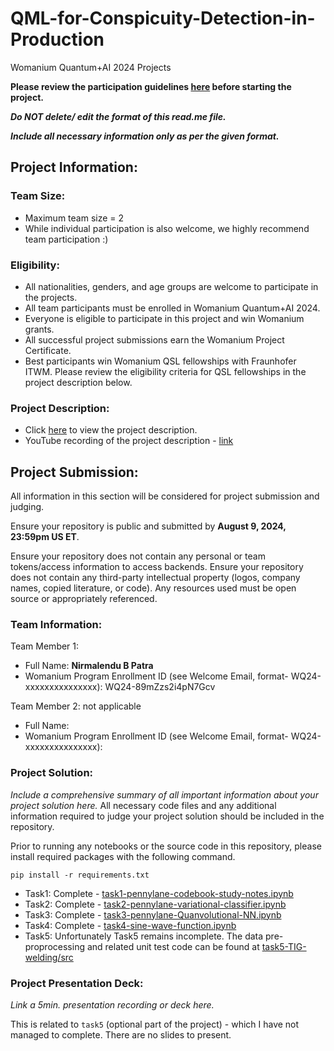 # QML-for-Conspicuity-Detection-in-Production
Womanium Quantum+AI 2024 Projects

**Please review the participation guidelines [here](https://github.com/womanium-quantum/Quantum-AI-2024) before starting the project.**

_**Do NOT delete/ edit the format of this read.me file.**_

_**Include all necessary information only as per the given format.**_

## Project Information:

### Team Size:
  - Maximum team size = 2
  - While individual participation is also welcome, we highly recommend team participation :)

### Eligibility:
  - All nationalities, genders, and age groups are welcome to participate in the projects.
  - All team participants must be enrolled in Womanium Quantum+AI 2024.
  - Everyone is eligible to participate in this project and win Womanium grants.
  - All successful project submissions earn the Womanium Project Certificate.
  - Best participants win Womanium QSL fellowships with Fraunhofer ITWM. Please review the eligibility criteria for QSL fellowships in the project description below.

### Project Description:
  - Click [here](https://drive.google.com/file/d/1AcctFeXjchtEhYzPUsHpP_b4HGlI4kq9/view?usp=sharing) to view the project description.
  - YouTube recording of the project description - [link](https://youtu.be/Ac1ihFcTRTc?si=i6AIVfQQh8ymYQYp)

## Project Submission:
All information in this section will be considered for project submission and judging.

Ensure your repository is public and submitted by **August 9, 2024, 23:59pm US ET**.

Ensure your repository does not contain any personal or team tokens/access information to access backends. Ensure your repository does not contain any third-party intellectual property (logos, company names, copied literature, or code). Any resources used must be open source or appropriately referenced.

### Team Information:
Team Member 1:
 - Full Name: **Nirmalendu B Patra**
 - Womanium Program Enrollment ID (see Welcome Email, format- WQ24-xxxxxxxxxxxxxxx): WQ24-89mZzs2i4pN7Gcv


Team Member 2: not applicable
 - Full Name: 
 - Womanium Program Enrollment ID (see Welcome Email, format- WQ24-xxxxxxxxxxxxxxx):


### Project Solution:
_Include a comprehensive summary of all important information about your project solution here._
All necessary code files and any additional information required to judge your project solution should be included in the repository. 

Prior to running any notebooks or the source code in this repository, please install required packages with the following command.

`pip install -r requirements.txt`

* Task1: Complete - [task1-pennylane-codebook-study-notes.ipynb](files/task1-pennylane-codebook-study-notes.ipynb)
* Task2: Complete - [task2-pennylane-variational-classifier.ipynb](files/task2-pennylane-variational-classifier.ipynb)
* Task3: Complete - [task3-pennylane-Quanvolutional-NN.ipynb](files/task3-pennylane-Quanvolutional-NN.ipynb)
* Task4: Complete - [task4-sine-wave-function.ipynb](files/task4-sine-wave-function.ipynb)
* Task5: Unfortunately Task5 remains incomplete. The data pre-proprocessing and related unit test code can be found at [task5-TIG-welding/src](files/task5-TIG-welding/src)

### Project Presentation Deck:
_Link a 5min. presentation recording or deck here._

This is related to `task5` (optional part of the project) - which I have not managed
to complete. There are no slides to present.
